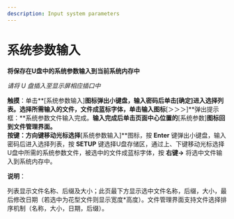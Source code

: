 ```yaml
---
description: Input system parameters
---
```


# 系统参数输入

**将保存在U盘中的系统参数输入到当前系统内存中**

_请将 U 盘插入至显示屏相应插口中_

**触摸**：单击**\[系统参数输入\]**图标弹出小键盘，输入密码后单击\[确定\]进入选择列表。选择所需输入的文件，文件成蓝标字体，单击输入图标**\[＞＞＞\]**弹出提示框：**系统参数文件输入完成。**输入完成后单击页面中心位置的**\[系统参数\]**图标回到文件管理界面。  
**按键**：方向键移动光标选择**\[系统参数输入\]**图标，按 **Enter** 键弹出小键盘，输入密码后进入选择列表，按 **SETUP** 键选择U盘存储区，通过上、下键移动光标选择U盘中所需的系统参数文件，被选中的文件成蓝标字体，按 **右键→** 将选中文件输入到系统内存中。

**说明**：

列表显示文件名称、后缀及大小；此页最下方显示选中文件名称，后缀，大小，最后修改日期（若选中为花型文件则显示宽度\*高度）。文件管理界面支持文件选择排序机制（名称，大小，日期，后缀）。


